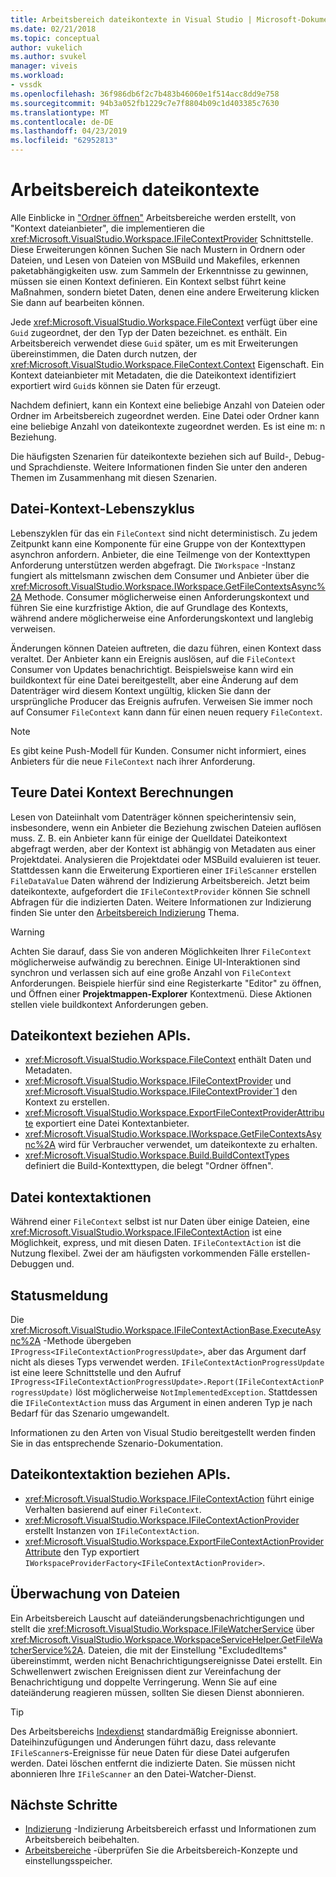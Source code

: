 ```yaml
---
title: Arbeitsbereich dateikontexte in Visual Studio | Microsoft-Dokumentation
ms.date: 02/21/2018
ms.topic: conceptual
author: vukelich
ms.author: svukel
manager: viveis
ms.workload:
- vssdk
ms.openlocfilehash: 36f986db6f2c7b483b46060e1f514acc8dd9e758
ms.sourcegitcommit: 94b3a052fb1229c7e7f8804b09c1d403385c7630
ms.translationtype: MT
ms.contentlocale: de-DE
ms.lasthandoff: 04/23/2019
ms.locfileid: "62952813"
---
```

# <a name="workspace-file-contexts"></a>Arbeitsbereich dateikontexte

Alle Einblicke in ["Ordner öffnen"](../ide/develop-code-in-visual-studio-without-projects-or-solutions.md) Arbeitsbereiche werden erstellt, von "Kontext dateianbieter", die implementieren die <xref:Microsoft.VisualStudio.Workspace.IFileContextProvider> Schnittstelle. Diese Erweiterungen können Suchen Sie nach Mustern in Ordnern oder Dateien, und Lesen von Dateien von MSBuild und Makefiles, erkennen paketabhängigkeiten usw. zum Sammeln der Erkenntnisse zu gewinnen, müssen sie einen Kontext definieren. Ein Kontext selbst führt keine Maßnahmen, sondern bietet Daten, denen eine andere Erweiterung klicken Sie dann auf bearbeiten können.

Jede <xref:Microsoft.VisualStudio.Workspace.FileContext> verfügt über eine `Guid` zugeordnet, der den Typ der Daten bezeichnet. es enthält. Ein Arbeitsbereich verwendet diese `Guid` später, um es mit Erweiterungen übereinstimmen, die Daten durch nutzen, der <xref:Microsoft.VisualStudio.Workspace.FileContext.Context> Eigenschaft. Ein Kontext dateianbieter mit Metadaten, die die Dateikontext identifiziert exportiert wird `Guid`s können sie Daten für erzeugt.

Nachdem definiert, kann ein Kontext eine beliebige Anzahl von Dateien oder Ordner im Arbeitsbereich zugeordnet werden. Eine Datei oder Ordner kann eine beliebige Anzahl von dateikontexte zugeordnet werden. Es ist eine m: n Beziehung.

Die häufigsten Szenarien für dateikontexte beziehen sich auf Build-, Debug- und Sprachdienste. Weitere Informationen finden Sie unter den anderen Themen im Zusammenhang mit diesen Szenarien.

## <a name="file-context-lifecycle"></a>Datei-Kontext-Lebenszyklus

Lebenszyklen für das ein `FileContext` sind nicht deterministisch. Zu jedem Zeitpunkt kann eine Komponente für eine Gruppe von der Kontexttypen asynchron anfordern. Anbieter, die eine Teilmenge von der Kontexttypen Anforderung unterstützen werden abgefragt. Die `IWorkspace` -Instanz fungiert als mittelsmann zwischen dem Consumer und Anbieter über die <xref:Microsoft.VisualStudio.Workspace.IWorkspace.GetFileContextsAsync%2A> Methode. Consumer möglicherweise einen Anforderungskontext und führen Sie eine kurzfristige Aktion, die auf Grundlage des Kontexts, während andere möglicherweise eine Anforderungskontext und langlebig verweisen.

Änderungen können Dateien auftreten, die dazu führen, einen Kontext dass veraltet. Der Anbieter kann ein Ereignis auslösen, auf die `FileContext` Consumer von Updates benachrichtigt. Beispielsweise kann wird ein buildkontext für eine Datei bereitgestellt, aber eine Änderung auf dem Datenträger wird diesem Kontext ungültig, klicken Sie dann der ursprüngliche Producer das Ereignis aufrufen. Verweisen Sie immer noch auf Consumer `FileContext` kann dann für einen neuen requery `FileContext`.

>[!NOTE]
>Es gibt keine Push-Modell für Kunden. Consumer nicht informiert, eines Anbieters für die neue `FileContext` nach ihrer Anforderung.

## <a name="expensive-file-context-computations"></a>Teure Datei Kontext Berechnungen

Lesen von Dateiinhalt vom Datenträger können speicherintensiv sein, insbesondere, wenn ein Anbieter die Beziehung zwischen Dateien auflösen muss. Z. B. ein Anbieter kann für einige der Quelldatei Dateikontext abgefragt werden, aber der Kontext ist abhängig von Metadaten aus einer Projektdatei. Analysieren die Projektdatei oder MSBuild evaluieren ist teuer. Stattdessen kann die Erweiterung Exportieren einer `IFileScanner` erstellen `FileDataValue` Daten während der Indizierung Arbeitsbereich. Jetzt beim dateikontexte, aufgefordert die `IFileContextProvider` können Sie schnell Abfragen für die indizierten Daten. Weitere Informationen zur Indizierung finden Sie unter den [Arbeitsbereich Indizierung](workspace-indexing.md) Thema.

>[!WARNING]
>Achten Sie darauf, dass Sie von anderen Möglichkeiten Ihrer `FileContext` möglicherweise aufwändig zu berechnen. Einige UI-Interaktionen sind synchron und verlassen sich auf eine große Anzahl von `FileContext` Anforderungen. Beispiele hierfür sind eine Registerkarte "Editor" zu öffnen, und Öffnen einer **Projektmappen-Explorer** Kontextmenü. Diese Aktionen stellen viele buildkontext Anforderungen geben.

## <a name="file-context-related-apis"></a>Dateikontext beziehen APIs.

- <xref:Microsoft.VisualStudio.Workspace.FileContext> enthält Daten und Metadaten.
- <xref:Microsoft.VisualStudio.Workspace.IFileContextProvider> und <xref:Microsoft.VisualStudio.Workspace.IFileContextProvider`1> den Kontext zu erstellen.
- <xref:Microsoft.VisualStudio.Workspace.ExportFileContextProviderAttribute> exportiert eine Datei Kontextanbieter.
- <xref:Microsoft.VisualStudio.Workspace.IWorkspace.GetFileContextsAsync%2A> wird für Verbraucher verwendet, um dateikontexte zu erhalten.
- <xref:Microsoft.VisualStudio.Workspace.Build.BuildContextTypes> definiert die Build-Kontexttypen, die belegt "Ordner öffnen".

## <a name="file-context-actions"></a>Datei kontextaktionen

Während einer `FileContext` selbst ist nur Daten über einige Dateien, eine <xref:Microsoft.VisualStudio.Workspace.IFileContextAction> ist eine Möglichkeit, express, und mit diesen Daten. `IFileContextAction` ist die Nutzung flexibel. Zwei der am häufigsten vorkommenden Fälle erstellen-Debuggen und.

## <a name="reporting-progress"></a>Statusmeldung

Die <xref:Microsoft.VisualStudio.Workspace.IFileContextActionBase.ExecuteAsync%2A> -Methode übergeben `IProgress<IFileContextActionProgressUpdate>`, aber das Argument darf nicht als dieses Typs verwendet werden. `IFileContextActionProgressUpdate` ist eine leere Schnittstelle und den Aufruf `IProgress<IFileContextActionProgressUpdate>.Report(IFileContextActionProgressUpdate)` löst möglicherweise `NotImplementedException`. Stattdessen die `IFileContextAction` muss das Argument in einen anderen Typ je nach Bedarf für das Szenario umgewandelt.

Informationen zu den Arten von Visual Studio bereitgestellt werden finden Sie in das entsprechende Szenario-Dokumentation.

## <a name="file-context-action-related-apis"></a>Dateikontextaktion beziehen APIs.

- <xref:Microsoft.VisualStudio.Workspace.IFileContextAction> führt einige Verhalten basierend auf einer `FileContext`.
- <xref:Microsoft.VisualStudio.Workspace.IFileContextActionProvider> erstellt Instanzen von `IFileContextAction`.
- <xref:Microsoft.VisualStudio.Workspace.ExportFileContextActionProviderAttribute> den Typ exportiert `IWorkspaceProviderFactory<IFileContextActionProvider>`.

## <a name="file-watching"></a>Überwachung von Dateien

Ein Arbeitsbereich Lauscht auf dateiänderungsbenachrichtigungen und stellt die <xref:Microsoft.VisualStudio.Workspace.IFileWatcherService> über <xref:Microsoft.VisualStudio.Workspace.WorkspaceServiceHelper.GetFileWatcherService%2A>. Dateien, die mit der Einstellung "ExcludedItems" übereinstimmt, werden nicht Benachrichtigungsereignisse Datei erstellt. Ein Schwellenwert zwischen Ereignissen dient zur Vereinfachung der Benachrichtigung und doppelte Verringerung. Wenn Sie auf eine dateiänderung reagieren müssen, sollten Sie diesen Dienst abonnieren.

>[!TIP]
>Des Arbeitsbereichs [Indexdienst](workspace-indexing.md) standardmäßig Ereignisse abonniert. Dateihinzufügungen und Änderungen führt dazu, dass relevante `IFileScanner`s-Ereignisse für neue Daten für diese Datei aufgerufen werden. Datei löschen entfernt die indizierte Daten. Sie müssen nicht abonnieren Ihre `IFileScanner` an den Datei-Watcher-Dienst.

## <a name="next-steps"></a>Nächste Schritte

* [Indizierung](workspace-indexing.md) -Indizierung Arbeitsbereich erfasst und Informationen zum Arbeitsbereich beibehalten.
* [Arbeitsbereiche](workspaces.md) -überprüfen Sie die Arbeitsbereich-Konzepte und einstellungsspeicher.
